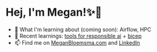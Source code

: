 # Hej, I'm Megan!:sparkles:👋

- 🌱 What I'm learning about (coming soon): Airflow, HPC
- 📒 Recent learnings: [tools for responsible ai](https://github.com/meganbloemsma/tools-for-responsible-ai) + [bicep](https://github.com/meganbloemsma/flex-that-bicep)
- 📫 Find me on [MeganBloemsma.com](https://meganbloemsma.com) and [LinkedIn](https://linkedin.com/in/meganbloemsma)

<!---
meganbloemsma/meganbloemsma is a ✨ special ✨ repository because its `README.md` (this file) appears on your GitHub profile.
You can click the Preview link to take a look at your changes.
--->

